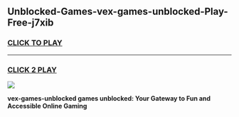 
## Unblocked-Games-vex-games-unblocked-Play-Free-j7xib
<h3>
<a href="https://premium76.site?title=vex-games-unblocked&ref=18A1">CLICK TO PLAY</a></h3>
<hr>

<h3>
<a href="https://premium76.site?title=vex-games-unblocked&ref=18A1">CLICK 2 PLAY</a>
  
</h3>

<a href="https://premium76.site?title=vex-games-unblocked&ref=18A1"><img src="https://clearcache.store/games.png"></a>


**vex-games-unblocked games unblocked: Your Gateway to Fun and Accessible Online Gaming**
